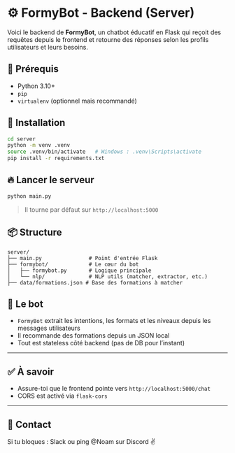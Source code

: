 # ⚙️ FormyBot - Backend (Server)

Voici le backend de **FormyBot**, un chatbot éducatif en Flask qui reçoit des requêtes depuis le frontend et retourne des réponses selon les profils utilisateurs et leurs besoins.

## 🐍 Prérequis

- Python 3.10+
- `pip`
- `virtualenv` (optionnel mais recommandé)

## 🔧 Installation

```bash
cd server
python -m venv .venv
source .venv/bin/activate   # Windows : .venv\Scripts\activate
pip install -r requirements.txt
```


## 🔥 Lancer le serveur

```bash
python main.py
```

> Il tourne par défaut sur `http://localhost:5000`

## 📦 Structure

```
server/
├── main.py               # Point d'entrée Flask
├── formybot/             # Le cœur du bot
│   ├── formybot.py       # Logique principale
│   └── nlp/              # NLP utils (matcher, extractor, etc.)
├── data/formations.json # Base des formations à matcher
```

## 🧠 Le bot

- `FormyBot` extrait les intentions, les formats et les niveaux depuis les messages utilisateurs
- Il recommande des formations depuis un JSON local
- Tout est stateless côté backend (pas de DB pour l’instant)

---

## ✅ À savoir

- Assure-toi que le frontend pointe vers `http://localhost:5000/chat`
- CORS est activé via `flask-cors`

---

## 🙌 Contact

Si tu bloques : Slack ou ping @Noam sur Discord ✌️